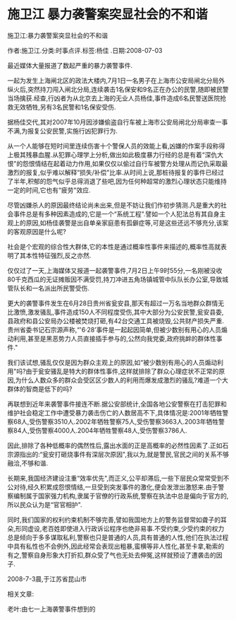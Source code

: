 # 施卫江  暴力袭警案突显社会的不和谐

施卫江:暴力袭警案突显社会的不和谐

作者:施卫江.分类:时事点评.标签:杨佳 .日期:2008-07-03

最近媒体大量报道了数起严重的暴力袭警事件.

一起为发生上海闸北区的政法大楼内,7月1日一名男子在上海市公安局闸北分局外纵火后,突然持刀闯入闸北分局,连续袭击1名保安和9名正在办公的民警,随即被民警当场擒获.经查,行凶者为从北京去上海的无业人员杨佳,事件造成6名民警送医院抢救无效牺牲,另有3名民警和1名保安受伤.

据杨佳交代,其对2007年10月因涉嫌偷盗自行车被上海市公安局闸北分局审查一事不满,为报复公安民警,实施行凶犯罪行为.

从一个人能够在短时间里连续伤害十个警保人员的效能上看,凶嫌的作案手段称得上极其残暴血腥.从犯罪心理学上分析,做出如此极度暴力行经的总是有着“深仇大恨"的怨恨情结在起着动力作用,如果仅仅以偷过自行车被警方处理从而记仇采取最激烈的报复,似乎难以解释“损失/补偿"比率.从时间上说,那桩待报复的事件已经过了半年,积郁的怨气似乎总得消退了些吧,因为任何种超常的激烈心理状态只能维持一定的时间,它也有“疲劳"效应.

尽管凶嫌杀人的原因最终结论尚未出来,但是不妨让我们作初步猜测.凡是重大的社会事件总是有多种因素造成的,它是一个“系统工程".譬如一个人犯法总有其自身主观上的原因,如杨佳袭警是出自单亲家庭患有孤僻症等,可是这些还远不够充分,该案的客观原因是什么呢?

社会是个宏观的综合性大群体,它的本性是通过概率性事件来描述的,概率性高就表明了其本性特征强烈,反之亦然.

仅仅过了一天,上海媒体又报道一起袭警事件,7月2日上午9时55分,一名刚被没收80千克西瓜的无证摊贩因不满受罚,持刀冲进五角场镇城管中队队长办公室,导致城管队长和一名派出所民警受伤.

更大的袭警事件发生在6月28日贵州省瓮安县,那天有超过一万名当地群众群情无比激愤,激发骚乱,事件造成150人不同程度受伤,其中大部分为公安民警,瓮安县委,县政府和县公安局办公楼被焚烧打砸,有42台交通工具被烧毁,公共财产损失严重.贵州省委书记石宗源声称,“'6·28’事件是一起起因简单,但被少数别有用心的人员煽动利用,甚至是黑恶势力人员直接插手参与的,公然向我党委,政府挑衅的群体性事件."

我们该试想,骚乱仅仅是因为群众主观上的原因,如“被少数别有用心的人员煽动利用"吗?由于瓮安骚乱是特大的群体性事件,这样就排除了群众心理症状不正常的原因,为什么人数众多的群众会受区区少数人的利用而爆发成激烈的骚乱?难道一个大群体的智商是低下的吗?

再联想到近年来袭警事件接连不断.据公安部统计,全国各地公安警察在打击犯罪和维护社会稳定工作中遭受暴力袭击伤亡的人数居高不下,具体情况是:2001年牺牲警察68人,受伤警察3510人.2002年牺牲警察75人,受伤警察3663人.2003年牺牲警察84人,受伤警察4000人.2004年牺牲警察48人,受伤警察3786人.

因此,排除了各种低概率的偶然性后,露出水面的正是高概率的必然性因素了.正如石宗源指出的:“瓮安打砸烧事件有深层次原因",我以为,就是警民,官民之间的关系不够融洽,不够和谐.

长期来,我国经济建设注重“效率优先",而正义,公平却滞后,一些下层民众常常受到不公对待,经久积累成怨恨情结,一旦受到突发事件的激化,便会发泄出激怒来.由于警察编制属于国家强力机构,隶属于官僚的行政系统,警察在执法中总是偏向于官方的,所以民众认为是“官官相护".

同时,我们国家的权利约束机制不够完善,譬如我国地方上的警务监督常如聋子的耳朵,形同虚设,老百姓即使进入行政诉讼程序也绝非易事.不受约束,少受约束的权力总是倾向于多多谋取私利,警察也只是普通的人员,具有普通的人性,他们在执法过程中具有私性也不会例外,因此经常会表现出粗暴,蛮横等非人性化,甚至卡拿,勒索的有之,警察自身形象大打折扣,群众受了气也无处去伸冤,这样就预设了遭袭击的因子.

2008-7-3晨,于江苏省昆山市



相关文章:

老叶:由七一上海袭警事件想到的